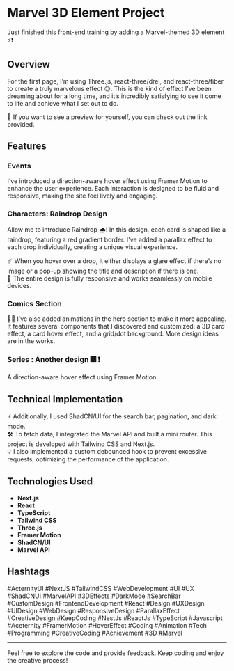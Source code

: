 # Marvel 3D Element Project

Just finished this front-end training by adding a Marvel-themed 3D element ⚡️❗️

## Overview

For the first page, I’m using Three.js, react-three/drei, and react-three/fiber to create a truly marvelous effect 😍. This is the kind of effect I’ve been dreaming about for a long time, and it’s incredibly satisfying to see it come to life and achieve what I set out to do. 

👀 If you want to see a preview for yourself, you can check out the link provided.

## Features

### Events
I’ve introduced a direction-aware hover effect using Framer Motion to enhance the user experience. Each interaction is designed to be fluid and responsive, making the site feel lively and engaging.

### Characters: Raindrop Design
Allow me to introduce Raindrop 🌧️! In this design, each card is shaped like a raindrop, featuring a red gradient border. I've added a parallax effect to each drop individually, creating a unique visual experience.

☄️ When you hover over a drop, it either displays a glare effect if there’s no image or a pop-up showing the title and description if there is one.  
📱 The entire design is fully responsive and works seamlessly on mobile devices.

### Comics Section
🦸‍♂️ I’ve also added animations in the hero section to make it more appealing. It features several components that I discovered and customized: a 3D card effect, a card hover effect, and a grid/dot background. More design ideas are in the works.

### Series : Another design 🎆 ❗️

A direction-aware hover effect using Framer Motion.

## Technical Implementation

⚡️ Additionally, I used ShadCN/UI for the search bar, pagination, and dark mode.  
🛠️ To fetch data, I integrated the Marvel API and built a mini router. This project is developed with Tailwind CSS and Next.js.  
💡 I also implemented a custom debounced hook to prevent excessive requests, optimizing the performance of the application.

## Technologies Used

- **Next.js**
- **React**
- **TypeScript**
- **Tailwind CSS**
- **Three.js**
- **Framer Motion**
- **ShadCN/UI**
- **Marvel API**

## Hashtags

#ActernityUI #NextJS #TailwindCSS #WebDevelopment #UI #UX #ShadCNUI #MarvelAPI #3DEffects #DarkMode #SearchBar #CustomDesign #FrontendDevelopment #React #Design #UXDesign #UIDesign #WebDesign #ResponsiveDesign #ParallaxEffect #CreativeDesign #KeepCoding #NestJs #ReactJs #TypeScript #Javascript #Aceternity #FramerMotion #HoverEffect #Coding #Animation #Tech #Programming #CreativeCoding #Achievement #3D #Marvel

---

Feel free to explore the code and provide feedback. Keep coding and enjoy the creative process!
